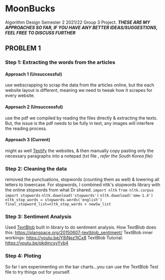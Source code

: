 # MoonBucks
Algorithm Design Semester 2 2021/22 Group 3 Project. ***THESE ARE MY APPROACHES SO FAR, IF YOU HAVE ANY BETTER IDEAS/SUGGESTIONS, FEEL FREE TO DISCUSS FURTHER***
## PROBLEM 1
### Step 1: Extracting the words from the articles
#### Approach 1 (Unsuccessful)
use webscrapping to scrap the data from the articles online, but the each website layout is different, meaning we need to tweak how it scrapes for every website.
#### Approach 2 (Unsuccessful) 
use the pdf we compiled by reading the files directly & extracting the texts. But, the issue is the pdf needs to be fully in text, any images will interfere the reading process.
#### Approach 3 (Current)
might as well [Textify](https://www.textise.net/) the websites, & then manually copy pasting only the necessary paragraphs into a notepad (txt file , _refer the South Korea file_)
### Step 2: Cleaning the data
removed the punctuations, stopwords (counting them as well) & lowering all letters to lowercase. For stopwords, I combined nltk's stopwords library with the online stopwords from what Dr shared.
`import nltk`
`from nltk.corpus import stopwords`
`nltk.download('stopwords')`
`nltk.download('omw-1.4')`
`nltk_stop_words = stopwords.words('english')`
`final_stopword_list=nltk_stop_words + newSw_list`
### Step 3: Sentiment Analysis
Used [TextBlob](https://textblob.readthedocs.io/en/dev/) built in library to do sentiment analysis. How TextBlob does this: https://planspace.org/20150607-textblob_sentiment/
TextBlob inner workings: https://youtu.be/Y8iNez1tCx8 TextBlob Tutorial: https://youtu.be/pkdmcsyYvb4
### Step 4: Ploting
So far I am experimenting on the bar charts...you can use the TextBlob Test file to try things out for yourself.
